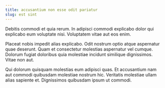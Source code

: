 ```yaml
---
title: accusantium non esse odit pariatur
slug: est sint
---
```


Debitis commodi et quia rerum. In adipisci commodi explicabo dolor qui explicabo eum voluptate nisi. Voluptatem vitae aut eos enim.

Placeat nobis impedit alias explicabo. Odit nostrum optio atque aspernatur quae deserunt. Quam et consectetur molestias aspernatur vel cumque. Dolorum fugiat doloribus quia molestiae incidunt similique dignissimos. Vitae non aut.

Qui dolorum quisquam molestias eum adipisci quas. Et accusantium nam aut commodi quibusdam molestiae nostrum hic. Veritatis molestiae ullam alias sapiente et. Dignissimos quibusdam ipsum ut commodi.
